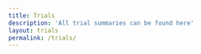 ```yaml
---
title: Trials
description: 'All trial summaries can be found here'
layout: trials
permalink: /trials/
---
```

